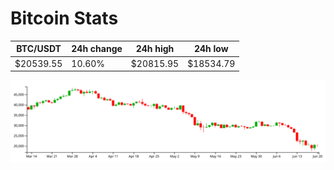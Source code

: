 # Bitcoin Stats

BTC/USDT|24h change|24h high|24h low|
|---|---|---|---|
|$20539.55|10.60%|$20815.95|$18534.79|

<img src="./chart.svg">
